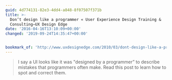 ```yaml
---
guid: 4d774131-82e3-4dd4-a848-8f07507f371b
title: >-
  Don’t design like a programmer « User Experience Design Training &
  Consulting–UX Design Edge
date: '2016-04-16T13:10:09+00:00'
changed: '2019-09-24T14:35:47+00:00'


bookmark_of: 'http://www.uxdesignedge.com/2010/03/dont-design-like-a-programmer/'
---
```



<blockquote>I say a UI looks like it was "designed by a programmer” to describe mistakes that programmers often make. Read this post to learn how to spot and correct them.</blockquote>
